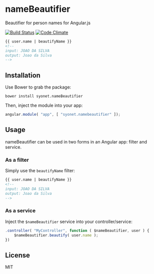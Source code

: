 # nameBeautifier
Beautifier for person names for Angular.js

[![Build Status](https://img.shields.io/travis/Syonet/name-beautifier.svg?style=flat-square)](https://travis-ci.org/Syonet/name-beautifier)
[![Code Climate](https://img.shields.io/codeclimate/github/Syonet/name-beautifier.svg?style=flat-square)](https://codeclimate.com/github/Syonet/name-beautifier)

```html
{{ user.name | beautifyName }}
<!--
input: JOAO DA SILVA
output: Joao da Silva
-->
```

## Installation
Use Bower to grab the package:

```shell
bower install syonet.nameBeautifier
```

Then, inject the module into your app:

```javascript
angular.module( "app", [ "syonet.namebeautifier" ]);
```

## Usage
nameBeautifier can be used in two forms in an Angular app: filter and service.

### As a filter
Simply use the `beautifyName` filter:

```html
{{ user.name | beautifyName }}
<!--
input: JOAO DA SILVA
output: Joao da Silva
-->
```

### As a service
Inject the `$nameBeautifier` service into your controller/service:

```javascript
.controller( "MyController", function ( $nameBeautifier, user ) {
    $nameBeautifier.beautify( user.name );
})
```

## License
MIT
